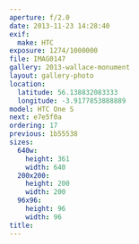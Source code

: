 ```yaml
---
aperture: f/2.0
date: 2013-11-23 14:28:40
exif:
  make: HTC
exposure: 1274/1000000
file: IMAG0147
gallery: 2013-wallace-monument
layout: gallery-photo
location:
  latitude: 56.138832083333
  longitude: -3.9177853888889
model: HTC One S
next: e7e5f0a
ordering: 17
previous: 1b55538
sizes:
  640w:
    height: 361
    width: 640
  200x200:
    height: 200
    width: 200
  96x96:
    height: 96
    width: 96
title: 
---
```

